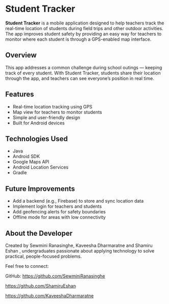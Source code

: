 # Student Tracker

**Student Tracker** is a mobile application designed to help teachers track the real-time location of students during field trips and other outdoor activities. The app improves student safety by providing an easy way for teachers to monitor where each student is through a GPS-enabled map interface.

## Overview

This app addresses a common challenge during school outings — keeping track of every student. With Student Tracker, students share their location through the app, and teachers can see everyone’s position in real time.

## Features

- Real-time location tracking using GPS
- Map view for teachers to monitor students
- Simple and user-friendly design
- Built for Android devices

## Technologies Used

  - Java
  - Android SDK
  - Google Maps API
  - Android Location Services
  - Gradle

## Future Improvements

- Add a backend (e.g., Firebase) to store and sync location data
- Implement login for teachers and students
- Add geofencing alerts for safety boundaries
- Offline mode for areas with low connectivity

## About the Developer
Created by Sewmini Ranasinghe, Kaveesha Dharmaratne and Shamiru Eshan , undergraduates passionate about applying technology to solve practical, people-focused problems.

Feel free to connect:

GitHub: 
https://github.com/SewminiRanasinghe
        
https://github.com/ShamiruEshan
        
https://github.com/KaveeshaDharmaratne


